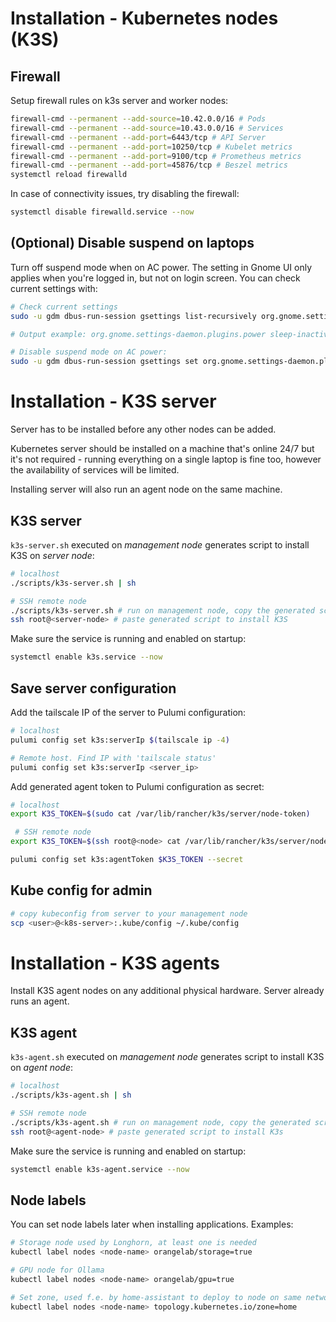 # Installation - Kubernetes nodes (K3S)

## Firewall

Setup firewall rules on k3s server and worker nodes:

```sh
firewall-cmd --permanent --add-source=10.42.0.0/16 # Pods
firewall-cmd --permanent --add-source=10.43.0.0/16 # Services
firewall-cmd --permanent --add-port=6443/tcp # API Server
firewall-cmd --permanent --add-port=10250/tcp # Kubelet metrics
firewall-cmd --permanent --add-port=9100/tcp # Prometheus metrics
firewall-cmd --permanent --add-port=45876/tcp # Beszel metrics
systemctl reload firewalld
```

In case of connectivity issues, try disabling the firewall:

```sh
systemctl disable firewalld.service --now
```

## (Optional) Disable suspend on laptops

Turn off suspend mode when on AC power. The setting in Gnome UI only applies when you're logged in, but not on login screen. You can check current settings with:

```sh
# Check current settings
sudo -u gdm dbus-run-session gsettings list-recursively org.gnome.settings-daemon.plugins.power | grep sleep

# Output example: org.gnome.settings-daemon.plugins.power sleep-inactive-ac-timeout 900

# Disable suspend mode on AC power:
sudo -u gdm dbus-run-session gsettings set org.gnome.settings-daemon.plugins.power sleep-inactive-ac-timeout 0
```

# Installation - K3S server

Server has to be installed before any other nodes can be added.

Kubernetes server should be installed on a machine that's online 24/7 but it's not required - running everything on a single laptop is fine too, however the availability of services will be limited.

Installing server will also run an agent node on the same machine.

## K3S server

`k3s-server.sh` executed on _management node_ generates script to install K3S on _server node_:

```sh
# localhost
./scripts/k3s-server.sh | sh

# SSH remote node
./scripts/k3s-server.sh # run on management node, copy the generated script
ssh root@<server-node> # paste generated script to install K3S
```

Make sure the service is running and enabled on startup:

```sh
systemctl enable k3s.service --now
```

## Save server configuration

Add the tailscale IP of the server to Pulumi configuration:

```sh
# localhost
pulumi config set k3s:serverIp $(tailscale ip -4)

# Remote host. Find IP with 'tailscale status'
pulumi config set k3s:serverIp <server_ip>
```

Add generated agent token to Pulumi configuration as secret:

```sh
# localhost
export K3S_TOKEN=$(sudo cat /var/lib/rancher/k3s/server/node-token)

 # SSH remote node
export K3S_TOKEN=$(ssh root@<node> cat /var/lib/rancher/k3s/server/node-token)

pulumi config set k3s:agentToken $K3S_TOKEN --secret
```

## Kube config for admin

```sh
# copy kubeconfig from server to your management node
scp <user>@<k8s-server>:.kube/config ~/.kube/config
```

# Installation - K3S agents

Install K3S agent nodes on any additional physical hardware. Server already runs an agent.

## K3S agent

`k3s-agent.sh` executed on _management node_ generates script to install K3S on _agent node_:

```sh
# localhost
./scripts/k3s-agent.sh | sh

# SSH remote node
./scripts/k3s-agent.sh # run on management node, copy the generated script
ssh root@<agent-node> # paste generated script to install K3s
```

Make sure the service is running and enabled on startup:

```sh
systemctl enable k3s-agent.service --now
```

## Node labels

You can set node labels later when installing applications. Examples:

```sh
# Storage node used by Longhorn, at least one is needed
kubectl label nodes <node-name> orangelab/storage=true

# GPU node for Ollama
kubectl label nodes <node-name> orangelab/gpu=true

# Set zone, used f.e. by home-assistant to deploy to node on same network as sensors
kubectl label nodes <node-name> topology.kubernetes.io/zone=home
```
